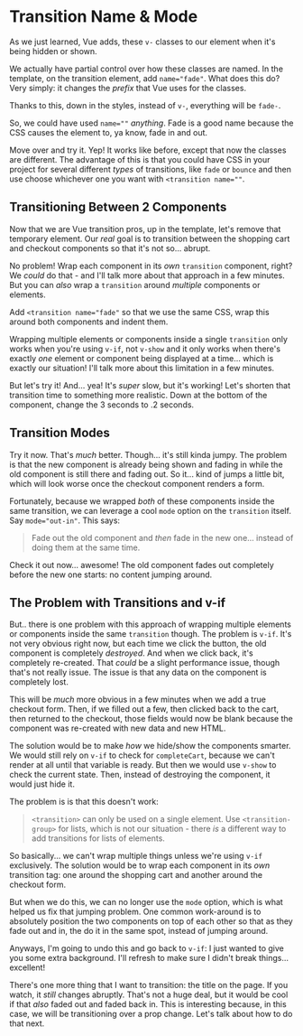 # Transition Name & Mode

As we just learned, Vue adds, these `v-` classes to our element when it's being
hidden or shown.

We actually have partial control over how these classes are named. In the template,
on the transition element, add `name="fade"`. What does this do? Very simply: it
changes the *prefix* that Vue uses for the classes.

Thanks to this, down in the styles, instead of `v-`, everything will be `fade-`.

So, we could have used `name=""` *anything*. Fade is a good name because the CSS
causes the element to, ya know, fade in and out.

Move over and try it. Yep! It works like before, except that now the classes are
different. The advantage of this is that you could have CSS in your project for
several different *types* of transitions, like `fade` or `bounce` and then use
choose whichever one you want with `<transition name=""`.

## Transitioning Between 2 Components

Now that we are Vue transition pros, up in the template, let's remove that
temporary element. Our *real* goal is to transition between the shopping cart and
checkout components so that it's not so... abrupt.

No problem! Wrap each component in its *own* `transition` component, right? We
*could* do that - and I'll talk more about that approach in a few minutes. But
you can *also* wrap a `transition` around *multiple* components or elements.

Add `<transition name="fade"` so that we use the same CSS, wrap this around both
components and indent them.

Wrapping multiple elements or components inside a single `transition` only works
when you're using `v-if`, not `v-show` and it only works when there's exactly
*one* element or component being displayed at a time... which is exactly our
situation! I'll talk more about this limitation in a few minutes.

But let's try it! And... yea! It's *super* slow, but it's working! Let's shorten
that transition time to something more realistic. Down at the bottom of the component,
change the 3 seconds to .2 seconds.

## Transition Modes

Try it now. That's *much* better. Though... it's still kinda jumpy. The problem
is that the new component is already being shown and fading in while the old
component is still there and fading out. So it... kind of jumps a little bit,
which will look worse once the checkout component renders a form.

Fortunately, because we wrapped *both* of these components inside the same transition,
we can leverage a cool `mode` option on the `transition` itself. Say `mode="out-in"`.
This says:

> Fade out the old component and *then* fade in the new one... instead of doing
> them at the same time.

Check it out now... awesome! The old component fades out completely before the
new one starts: no content jumping around.

## The Problem with Transitions and v-if

But.. there is one problem with this approach of wrapping multiple elements or
components inside the same `transition` though. The problem is `v-if`. It's
not very obvious right now, but each time we click the button, the old component
is completely *destroyed*. And when we click back, it's completely re-created.
That *could* be a slight performance issue, though that's not really issue. The
issue is that any data on the component is completely lost.

This will be *much* more obvious in a few minutes when we add a true checkout form.
Then, if we filled out a few, then clicked back to the cart, then returned to the
checkout, those fields would now be blank because the component was re-created
with new data and new HTML.

The solution would be to make *how* we hide/show the components smarter. We would
still rely on `v-if` to check for `completeCart`, because we can't render at all
until that variable is ready. But then we would use `v-show` to check the current
state. Then, instead of destroying the component, it would just hide it.

The problem is is that this doesn't work:

> `<transition>` can only be used on a single element. Use `<transition-group>`
> for lists, which is not our situation - there *is* a different way to add transitions
for lists of elements.

So basically... we can't wrap multiple things unless we're using `v-if` exclusively.
The solution would be to wrap each component in its *own* transition tag: one
around the shopping cart and another around the checkout form.

But when we do this, we can no longer use the `mode` option, which is what helped
us fix that jumping problem. One common work-around is to absolutely position the
two components on top of each other so that as they fade out and in, the do it
in the same spot, instead of jumping around.

Anyways, I'm going to undo this and go back to `v-if`: I just wanted to give you
some extra background. I'll refresh to make sure I didn't break things... excellent!

There's one more thing that I want to transition: the title on the page. If you
watch, it *still* changes abruptly. That's not a huge deal, but it would be cool
if that *also* faded out and faded back in. This is interesting because, in this
case, we will be transitioning over a prop change. Let's talk about how to do that
next.
